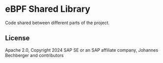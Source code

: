 eBPF Shared Library
===================
Code shared between different parts of the project.

License
-------
Apache 2.0, Copyright 2024 SAP SE or an SAP affiliate company, Johannes Bechberger and contributors